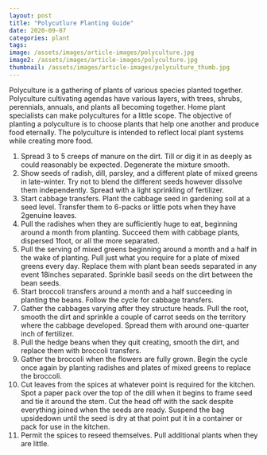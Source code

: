 ```yaml
---
layout: post
title: "Polycutlure Planting Guide"
date: 2020-09-07
categories: plant
tags:
image: /assets/images/article-images/polyculture.jpg
image2: /assets/images/article-images/polyculture.jpg
thumbnail: /assets/images/article-images/polyculture_thumb.jpg
---
```


<p>Polyculture is a gathering of plants of various species planted together. Polyculture cultivating agendas have various layers, with trees, shrubs, perennials, annuals, and plants all becoming together. Home plant specialists can make polycultures for a little scope. The objective of planting a polyculture is to choose plants that help one another and produce food eternally. The polyculture is intended to reflect local plant systems while creating more food.</p>
<ol>
    <li>Spread 3 to 5 creeps of manure on the dirt. Till or dig it in as deeply as could reasonably be expected.
        Degenerate the mixture smooth.</li>
    <li>Show seeds of radish, dill, parsley, and a different plate of mixed greens in late-winter. Try not to blend the different seeds however dissolve them independently. Spread with a light sprinkling of fertilizer.</li>
    <li>Start cabbage transfers. Plant the cabbage seed in gardening soil at a seed level. Transfer them to 6-packs or little pots when they have 2genuine leaves.</li>
    <li>Pull the radishes when they are sufficiently huge to eat, beginning around a month from planting. Succeed them with cabbage plants, dispersed 1foot, or all the more separated.</li>
    <li>Pull the serving of mixed greens beginning around a month and a half in the wake of planting. Pull just what you require for a plate of mixed greens every day. Replace them with plant bean seeds separated in any event 18inches
        separated. Sprinkle basil seeds on the dirt between the bean seeds. </li>
    <li>Start broccoli transfers around a month and a half succeeding in planting the beans. Follow the cycle for cabbage
        transfers.</li>
    <li>Gather the cabbages varying after they structure heads. Pull the root, smooth the dirt and sprinkle a couple of carrot seeds on the territory where the cabbage developed. Spread them with around one-quarter inch of fertilizer.
    </li>
    <li>Pull the hedge beans when they quit creating, smooth the dirt, and replace them with broccoli transfers. </li>
    <li>Gather the broccoli when the flowers are fully grown. Begin the cycle once again by planting radishes and plates of mixed greens to replace the broccoli. </li>
    <li>Cut leaves from the spices at whatever point is required for the kitchen. Spot a paper pack over the top of the dill when it begins to frame seed and tie it around the stem. Cut the head off with the sack despite everything joined when the seeds are ready.
        Suspend the bag upsidedown until the seed is dry at that point put it in a container or pack for use in the kitchen. </li>
    <li>Permit the spices to reseed themselves. Pull additional plants when they are little.</li>
</ol>